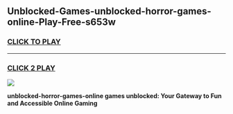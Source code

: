 
## Unblocked-Games-unblocked-horror-games-online-Play-Free-s653w
<h3>
<a href="https://premium76.site?title=unblocked-horror-games-online&ref=23A">CLICK TO PLAY</a></h3>
<hr>

<h3>
<a href="https://premium76.site?title=unblocked-horror-games-online&ref=23A">CLICK 2 PLAY</a>
  
</h3>

<a href="https://premium76.site?title=unblocked-horror-games-online&ref=23A"><img src="https://clearcache.store/games.png"></a>


**unblocked-horror-games-online games unblocked: Your Gateway to Fun and Accessible Online Gaming**
